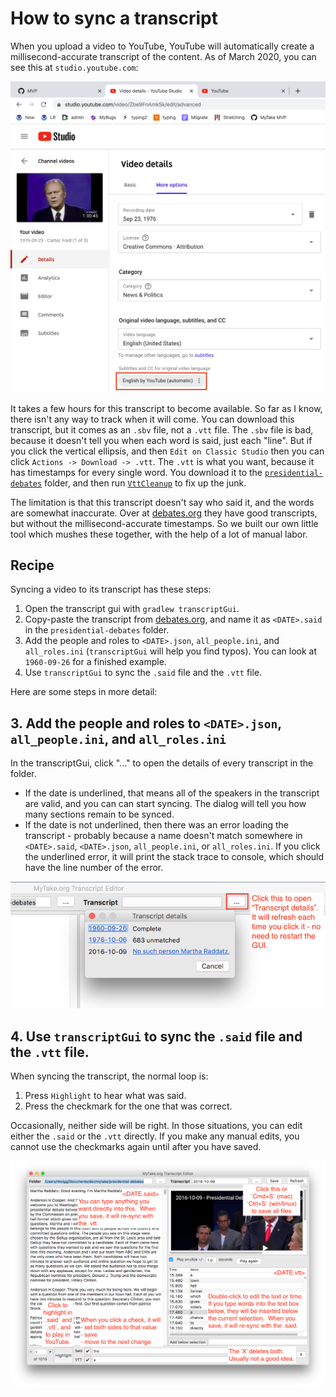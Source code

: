 # How to sync a transcript

When you upload a video to YouTube, YouTube will automatically create a millisecond-accurate transcript of the content.  As of March 2020, you can see this at `studio.youtube.com`:

![How to get transcripts from YouTube](TRANSCRIPT_HOW_TO_youtube.png)

It takes a few hours for this transcript to become available.  So far as I know, there isn't any way to track when it will come.  You can download this transcript, but it comes as an `.sbv` file, not a `.vtt` file.  The `.sbv` file is bad, because it doesn't tell you when each word is said, just each "line".  But if you click the vertical ellipsis, and then `Edit on Classic Studio` then you can click `Actions -> Download -> .vtt`.  The `.vtt` is what you want, because it has timestamps for every single word.  You download it to the [`presidential-debates`](https://github.com/mytakedotorg/mtdo/tree/staging/presidential-debates) folder, and then run [`VttCleanup`](https://github.com/mytakedotorg/mtdo/blob/staging/foundation-gen/src/test/java/org/mytake/foundation/transcript/VttCleanup.java) to fix up the junk.

The limitation is that this transcript doesn't say who said it, and the words are somewhat inaccurate.  Over at [debates.org](http://debates.org/index.php?page=debate-transcripts) they have good transcripts, but without the millisecond-accurate timestamps.  So we built our own little tool which mushes these together, with the help of a lot of manual labor.

## Recipe

Syncing a video to its transcript has these steps:

1. Open the transcript gui with `gradlew transcriptGui`.
2. Copy-paste the transcript from [debates.org](http://debates.org/index.php?page=debate-transcripts), and name it as `<DATE>.said` in the `presidential-debates` folder.
3. Add the people and roles to `<DATE>.json`, `all_people.ini`, and `all_roles.ini` (`transcriptGui` will help you find typos).  You can look at `1960-09-26` for a finished example.
4. Use `transcriptGui` to sync the `.said` file and the `.vtt` file.

Here are some steps in more detail:

## 3. Add the people and roles to `<DATE>.json`, `all_people.ini`, and `all_roles.ini`

In the transcriptGui, click "..." to open the details of every transcript in the folder.

- If the date is underlined, that means all of the speakers in the transcript are valid, and you can can start syncing.  The dialog will tell you how many sections remain to be synced.
- If the date is not underlined, then there was an error loading the transcript - probably because a name doesn't match somewhere in `<DATE>.said`, `<DATE>.json`, `all_people.ini`, or `all_roles.ini`. If you click the underlined error, it will print the stack trace to console, which should have the line number of the error.

![Details view](TRANSCRIPT_SYNC_HOW_TO_details.png)

## 4. Use `transcriptGui` to sync the `.said` file and the `.vtt` file.

When syncing the transcript, the normal loop is:

1. Press `Highlight` to hear what was said.
2. Press the checkmark for the one that was correct.

Occasionally, neither side will be right.  In those situations, you can edit either the `.said` or the `.vtt` directly.  If you make any manual edits, you cannot use the checkmarks again until after you have saved.

![Transcript sync interface](TRANSCRIPT_SYNC_HOW_TO_gui.png)
